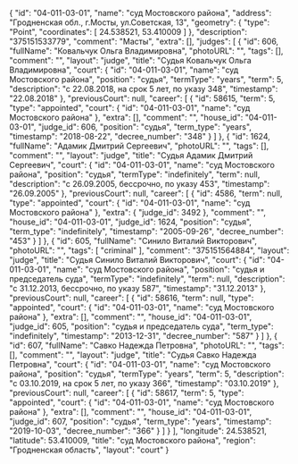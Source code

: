 {
    "id": "04-011-03-01",
    "name": "суд Мостовского района",
    "address": "Гродненская обл., г.Мосты, ул.Советская, 13",
    "geometry": {
        "type": "Point",
        "coordinates": [
            24.538521,
            53.410009
        ]
    },
    "description": "375151533779",
    "comment": "Масты",
    "extra": [],
    "judges": [
        {
            "id": 606,
            "fullName": "Ковальчук Ольга Владимировна",
            "photoURL": "",
            "tags": [],
            "comment": "",
            "layout": "judge",
            "title": "Судья Ковальчук Ольга Владимировна",
            "court": {
                "id": "04-011-03-01",
                "name": "суд Мостовского района",
                "position": "судья",
                "termType": "years",
                "term": 5,
                "description": "c 22.08.2018, на срок 5 лет, по указу 348",
                "timestamp": "22.08.2018"
            },
            "previousCourt": null,
            "career": [
                {
                    "id": 58615,
                    "term": 5,
                    "type": "appointed",
                    "court": {
                        "id": "04-011-03-01",
                        "name": "суд Мостовского района"
                    },
                    "extra": [],
                    "comment": "",
                    "house_id": "04-011-03-01",
                    "judge_id": 606,
                    "position": "судья",
                    "term_type": "years",
                    "timestamp": "2018-08-22",
                    "decree_number": "348"
                }
            ]
        },
        {
            "id": 1624,
            "fullName": "Адамик Дмитрий Сергеевич",
            "photoURL": "",
            "tags": [],
            "comment": "",
            "layout": "judge",
            "title": "Судья Адамик Дмитрий Сергеевич",
            "court": {
                "id": "04-011-03-01",
                "name": "суд Мостовского района",
                "position": "судья",
                "termType": "indefinitely",
                "term": null,
                "description": "c 26.09.2005, бессрочно, по указу 453",
                "timestamp": "26.09.2005"
            },
            "previousCourt": null,
            "career": [
                {
                    "id": 4586,
                    "term": null,
                    "type": "appointed",
                    "court": {
                        "id": "04-011-03-01",
                        "name": "суд Мостовского района"
                    },
                    "extra": {
                        "judge_id": 3492
                    },
                    "comment": "",
                    "house_id": "04-011-03-01",
                    "judge_id": 1624,
                    "position": "судья",
                    "term_type": "indefinitely",
                    "timestamp": "2005-09-26",
                    "decree_number": "453"
                }
            ]
        },
        {
            "id": 605,
            "fullName": "Синило Виталий Викторович",
            "photoURL": "",
            "tags": [
                "criminal"
            ],
            "comment": "375151564884",
            "layout": "judge",
            "title": "Судья Синило Виталий Викторович",
            "court": {
                "id": "04-011-03-01",
                "name": "суд Мостовского района",
                "position": "судья и председатель суда",
                "termType": "indefinitely",
                "term": null,
                "description": "c 31.12.2013, бессрочно, по указу 587",
                "timestamp": "31.12.2013"
            },
            "previousCourt": null,
            "career": [
                {
                    "id": 58616,
                    "term": null,
                    "type": "appointed",
                    "court": {
                        "id": "04-011-03-01",
                        "name": "суд Мостовского района"
                    },
                    "extra": [],
                    "comment": "",
                    "house_id": "04-011-03-01",
                    "judge_id": 605,
                    "position": "судья и председатель суда",
                    "term_type": "indefinitely",
                    "timestamp": "2013-12-31",
                    "decree_number": "587"
                }
            ]
        },
        {
            "id": 607,
            "fullName": "Савко Надежда Петровна",
            "photoURL": "",
            "tags": [],
            "comment": "",
            "layout": "judge",
            "title": "Судья Савко Надежда Петровна",
            "court": {
                "id": "04-011-03-01",
                "name": "суд Мостовского района",
                "position": "судья",
                "termType": "years",
                "term": 5,
                "description": "c 03.10.2019, на срок 5 лет, по указу 366",
                "timestamp": "03.10.2019"
            },
            "previousCourt": null,
            "career": [
                {
                    "id": 58617,
                    "term": 5,
                    "type": "appointed",
                    "court": {
                        "id": "04-011-03-01",
                        "name": "суд Мостовского района"
                    },
                    "extra": [],
                    "comment": "",
                    "house_id": "04-011-03-01",
                    "judge_id": 607,
                    "position": "судья",
                    "term_type": "years",
                    "timestamp": "2019-10-03",
                    "decree_number": "366"
                }
            ]
        }
    ],
    "longitude": 24.538521,
    "latitude": 53.410009,
    "title": "суд Мостовского района",
    "region": "Гродненская область",
    "layout": "court"
}